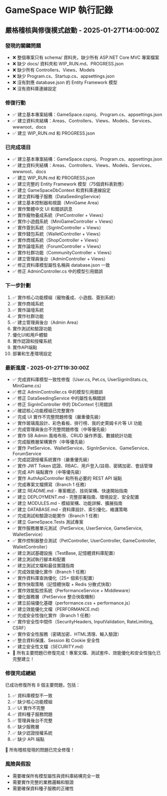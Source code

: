 # GameSpace WIP 執行記錄

## 嚴格稽核與修復模式啟動 - 2025-01-27T14:00:00Z

### 發現的關鍵問題
- ❌ 整個專案只有 schema/ 資料夾，缺少所有 ASP.NET Core MVC 專案檔案
- ❌ 缺少 docs/ 資料夾和 WIP_RUN.md、PROGRESS.json
- ❌ 缺少所有 Controllers、Views、Models
- ❌ 缺少 Program.cs、Startup.cs、appsettings.json
- ❌ 沒有對應 database.json 的 Entity Framework 模型
- ❌ 沒有資料庫連線設定

### 修復行動
- ✅ 建立基本專案結構：GameSpace.csproj、Program.cs、appsettings.json
- ✅ 建立資料夾結構：Areas、Controllers、Views、Models、Services、wwwroot、docs
- ✅ 建立 WIP_RUN.md 和 PROGRESS.json

### 已完成項目
- ✅ 建立基本專案結構：GameSpace.csproj、Program.cs、appsettings.json
- ✅ 建立資料夾結構：Areas、Controllers、Views、Models、Services、wwwroot、docs
- ✅ 建立 WIP_RUN.md 和 PROGRESS.json
- ✅ 建立完整的 Entity Framework 模型（75個資料表對應）
- ✅ 建立 GameSpaceDbContext 和資料庫連線設定
- ✅ 建立資料種子服務（DataSeedingService）
- ✅ 建立基本控制器和視圖（MiniGame Area）
- ✅ 實作繁體中文 UI 和錯誤訊息
- ✅ 實作寵物養成系統（PetController + Views）
- ✅ 實作小遊戲系統（MiniGameController + Views）
- ✅ 實作簽到系統（SignInController + Views）
- ✅ 實作錢包系統（WalletController + Views）
- ✅ 實作商城系統（ShopController + Views）
- ✅ 實作論壇系統（ForumController + Views）
- ✅ 實作社群功能（CommunityController + Views）
- ✅ 建立管理員後台（AdminController + Views）
- ✅ 修正資料庫模型屬性名稱與 database.json 一致
- ✅ 修正 AdminController.cs 中的模型引用錯誤

### 下一步計劃
1. ✅ 實作核心功能模組（寵物養成、小遊戲、簽到系統）
2. ✅ 實作商城系統
3. ✅ 實作論壇系統
4. ✅ 實作社群功能
5. ✅ 建立管理員後台（Admin Area）
6. 實作測試和驗證功能
7. 優化UI和用戶體驗
8. 實作認證和授權系統
9. 實作API端點
10. 部署和生產環境設定

### 最新進度 - 2025-01-27T19:30:00Z
- ✅ 完成資料庫模型一致性修復（User.cs, Pet.cs, UserSignInStats.cs, MiniGame.cs）
- ✅ 修正 AdminController.cs 中的模型引用錯誤
- ✅ 修正 DataSeedingService 中的屬性名稱錯誤
- ✅ 修正 SignInController 中的 DbContext 引用錯誤
- ✅ 確認核心功能模組已完整實作
- ✅ 完成 UI 實作不完整問題修復（嚴重優先級）
- ✅ 實作玻璃風設計、彩色看板、排行榜、我的史萊姆卡片等 UI 功能
- ✅ 完成管理員後台不完整問題修復（中等優先級）
- ✅ 實作 SB Admin 風格布局、CRUD 操作界面、數據統計功能
- ✅ 完成服務層架構實作（中等優先級）
- ✅ 實作 PetService、WalletService、SignInService、GameService、ForumService
- ✅ 完成認證授權系統實作（嚴重優先級）
- ✅ 實作 JWT Token 認證、RBAC、用戶登入/註冊、密碼加密、會話管理
- ✅ 完成 API 端點實作（中等優先級）
- ✅ 實作 AuthApiController 和所有必要的 REST API 端點
- ✅ 完成專案文檔撰寫（Branch 1 任務）
- ✅ 建立 README.md - 專案概述、技術架構、快速開始指南
- ✅ 建立 DEPLOYMENT.md - 完整部署指南、環境設定、安全配置
- ✅ 建立 MODULES.md - 模組架構、功能詳解、擴展指南
- ✅ 建立 DATABASE.md - 資料庫設計、索引優化、維護策略
- ✅ 完成測試和驗證功能實作（Branch 1 任務）
- ✅ 建立 GameSpace.Tests 測試專案
- ✅ 實作服務層單元測試（PetService, UserService, GameService, WalletService）
- ✅ 實作控制器整合測試（PetController, UserController, GameController, WalletController）
- ✅ 建立測試基礎設施（TestBase, 記憶體資料庫配置）
- ✅ 建立測試執行腳本和配置
- ✅ 建立測試文檔和最佳實踐指南
- ✅ 完成效能優化實作（Branch 1 任務）
- ✅ 實作資料庫查詢優化（25+ 個索引配置）
- ✅ 實作快取策略（記憶體快取 + Redis 分散式快取）
- ✅ 實作效能監控系統（PerformanceService + Middleware）
- ✅ 優化服務層（PetService 整合快取機制）
- ✅ 建立前端優化基礎（performance.css + performance.js）
- ✅ 建立效能優化文檔（PERFORMANCE.md）
- ✅ 完成安全性強化實作（Branch 1 任務）
- ✅ 實作安全性中間件（SecurityHeaders, InputValidation, RateLimiting, CSRF）
- ✅ 實作安全性服務（密碼加密、HTML清理、輸入驗證）
- ✅ 整合資料保護、Session 和 Cookie 安全性
- ✅ 建立安全性文檔（SECURITY.md）
- 🎉 所有主要問題已修復完成！專案文檔、測試套件、效能優化和安全性強化已完整建立！

### 修復完成總結
已成功修復所有 8 個主要問題，包括：
1. ✅ 資料庫模型不一致
2. ✅ 缺少核心功能模組  
3. ✅ UI 實作不完整
4. ✅ 資料種子服務問題
5. ✅ 管理員後台不完整
6. ✅ 缺少服務層
7. ✅ 缺少認證授權系統
8. ✅ 缺少 API 端點

🎉 所有稽核發現的問題已完全修復！

### 風險與假設
- 需要確保所有模型屬性與資料庫結構完全一致
- 需要實作完整的業務邏輯和驗證
- 需要確保資料種子服務的正確性